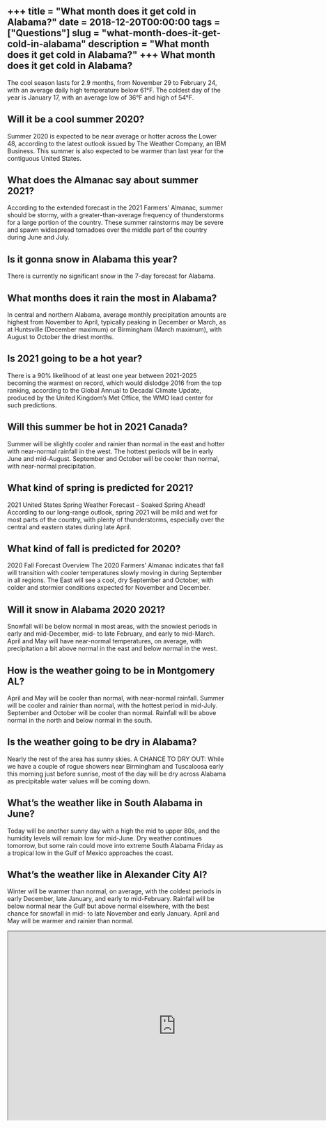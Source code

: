+++
title = "What month does it get cold in Alabama?"
date = 2018-12-20T00:00:00
tags = ["Questions"]
slug = "what-month-does-it-get-cold-in-alabama"
description = "What month does it get cold in Alabama?"
+++
What month does it get cold in Alabama?
---------------------------------------

The cool season lasts for 2.9 months, from November 29 to February 24, with an average daily high temperature below 61°F. The coldest day of the year is January 17, with an average low of 36°F and high of 54°F.

Will it be a cool summer 2020?
------------------------------

Summer 2020 is expected to be near average or hotter across the Lower 48, according to the latest outlook issued by The Weather Company, an IBM Business. This summer is also expected to be warmer than last year for the contiguous United States.

What does the Almanac say about summer 2021?
--------------------------------------------

According to the extended forecast in the 2021 Farmers’ Almanac, summer should be stormy, with a greater-than-average frequency of thunderstorms for a large portion of the country. These summer rainstorms may be severe and spawn widespread tornadoes over the middle part of the country during June and July.

Is it gonna snow in Alabama this year?
--------------------------------------

There is currently no significant snow in the 7-day forecast for Alabama.

What months does it rain the most in Alabama?
---------------------------------------------

In central and northern Alabama, average monthly precipitation amounts are highest from November to April, typically peaking in December or March, as at Huntsville (December maximum) or Birmingham (March maximum), with August to October the driest months.

Is 2021 going to be a hot year?
-------------------------------

There is a 90% likelihood of at least one year between 2021-2025 becoming the warmest on record, which would dislodge 2016 from the top ranking, according to the Global Annual to Decadal Climate Update, produced by the United Kingdom’s Met Office, the WMO lead center for such predictions.

Will this summer be hot in 2021 Canada?
---------------------------------------

Summer will be slightly cooler and rainier than normal in the east and hotter with near-normal rainfall in the west. The hottest periods will be in early June and mid-August. September and October will be cooler than normal, with near-normal precipitation.

What kind of spring is predicted for 2021?
------------------------------------------

2021 United States Spring Weather Forecast – Soaked Spring Ahead! According to our long-range outlook, spring 2021 will be mild and wet for most parts of the country, with plenty of thunderstorms, especially over the central and eastern states during late April.

What kind of fall is predicted for 2020?
----------------------------------------

2020 Fall Forecast Overview The 2020 Farmers’ Almanac indicates that fall will transition with cooler temperatures slowly moving in during September in all regions. The East will see a cool, dry September and October, with colder and stormier conditions expected for November and December.

Will it snow in Alabama 2020 2021?
----------------------------------

Snowfall will be below normal in most areas, with the snowiest periods in early and mid-December, mid- to late February, and early to mid-March. April and May will have near-normal temperatures, on average, with precipitation a bit above normal in the east and below normal in the west.

How is the weather going to be in Montgomery AL?
------------------------------------------------

April and May will be cooler than normal, with near-normal rainfall. Summer will be cooler and rainier than normal, with the hottest period in mid-July. September and October will be cooler than normal. Rainfall will be above normal in the north and below normal in the south.

Is the weather going to be dry in Alabama?
------------------------------------------

Nearly the rest of the area has sunny skies. A CHANCE TO DRY OUT: While we have a couple of rogue showers near Birmingham and Tuscaloosa early this morning just before sunrise, most of the day will be dry across Alabama as precipitable water values will be coming down.

What’s the weather like in South Alabama in June?
-------------------------------------------------

Today will be another sunny day with a high the mid to upper 80s, and the humidity levels will remain low for mid-June. Dry weather continues tomorrow, but some rain could move into extreme South Alabama Friday as a tropical low in the Gulf of Mexico approaches the coast.

What’s the weather like in Alexander City Al?
---------------------------------------------

Winter will be warmer than normal, on average, with the coldest periods in early December, late January, and early to mid-February. Rainfall will be below normal near the Gulf but above normal elsewhere, with the best chance for snowfall in mid- to late November and early January. April and May will be warmer and rainier than normal.

<iframe allow="accelerometer; autoplay; clipboard-write; encrypted-media; gyroscope; picture-in-picture" allowfullscreen="" class="__youtube_prefs__  epyt-is-override  no-lazyload" data-no-lazy="1" data-origheight="433" data-origwidth="770" data-skipgform_ajax_framebjll="" height="433" id="_ytid_92409" loading="lazy" src="https://www.youtube.com/embed/NVH7JewfgJg?enablejsapi=1&autoplay=0&cc_load_policy=0&cc_lang_pref=&iv_load_policy=1&loop=0&modestbranding=0&rel=1&fs=1&playsinline=0&autohide=2&theme=dark&color=red&controls=1&" title="YouTube player" width="770"></iframe>